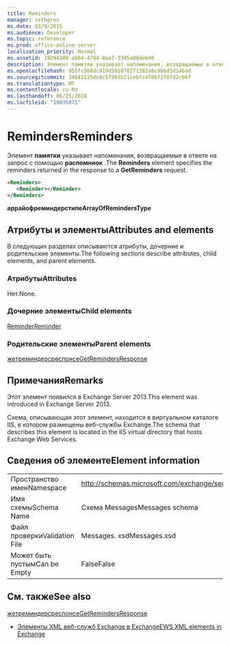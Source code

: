 ```yaml
---
title: Reminders
manager: sethgros
ms.date: 03/9/2015
ms.audience: Developer
ms.topic: reference
ms.prod: office-online-server
localization_priority: Normal
ms.assetid: 19294300-ab84-4784-8aa7-3395a08de640
description: Элемент памятки указывает напоминания, возвращаемые в ответе на запрос с помощью распомниок.
ms.openlocfilehash: 955fc568dc919d591076271382a8c9bbd1d146ad
ms.sourcegitcommit: 34041125dc8c5f993b21cebfc4f8b72f0fd2cb6f
ms.translationtype: MT
ms.contentlocale: ru-RU
ms.lasthandoff: 06/25/2018
ms.locfileid: "19835071"
---
```

# <a name="reminders"></a><span data-ttu-id="6b3b6-103">Reminders</span><span class="sxs-lookup"><span data-stu-id="6b3b6-103">Reminders</span></span>

<span data-ttu-id="6b3b6-104">Элемент **памятки** указывает напоминания, возвращаемые в ответе на запрос с помощью **распомниок** .</span><span class="sxs-lookup"><span data-stu-id="6b3b6-104">The **Reminders** element specifies the reminders returned in the response to a **GetReminders** request.</span></span> 
  
```XML
<Reminders>
   <Reminder></Reminder>
</Reminders>
```

 <span data-ttu-id="6b3b6-105">**аррайофреминдерстипе**</span><span class="sxs-lookup"><span data-stu-id="6b3b6-105">**ArrayOfRemindersType**</span></span>
## <a name="attributes-and-elements"></a><span data-ttu-id="6b3b6-106">Атрибуты и элементы</span><span class="sxs-lookup"><span data-stu-id="6b3b6-106">Attributes and elements</span></span>

<span data-ttu-id="6b3b6-107">В следующих разделах описываются атрибуты, дочерние и родительские элементы.</span><span class="sxs-lookup"><span data-stu-id="6b3b6-107">The following sections describe attributes, child elements, and parent elements.</span></span>
  
### <a name="attributes"></a><span data-ttu-id="6b3b6-108">Атрибуты</span><span class="sxs-lookup"><span data-stu-id="6b3b6-108">Attributes</span></span>

<span data-ttu-id="6b3b6-109">Нет.</span><span class="sxs-lookup"><span data-stu-id="6b3b6-109">None.</span></span>
  
### <a name="child-elements"></a><span data-ttu-id="6b3b6-110">Дочерние элементы</span><span class="sxs-lookup"><span data-stu-id="6b3b6-110">Child elements</span></span>

[<span data-ttu-id="6b3b6-111">Reminder</span><span class="sxs-lookup"><span data-stu-id="6b3b6-111">Reminder</span></span>](reminder.md)
  
### <a name="parent-elements"></a><span data-ttu-id="6b3b6-112">Родительские элементы</span><span class="sxs-lookup"><span data-stu-id="6b3b6-112">Parent elements</span></span>

[<span data-ttu-id="6b3b6-113">жетреминдерсреспонсе</span><span class="sxs-lookup"><span data-stu-id="6b3b6-113">GetRemindersResponse</span></span>](getremindersresponse.md)
  
## <a name="remarks"></a><span data-ttu-id="6b3b6-114">Примечания</span><span class="sxs-lookup"><span data-stu-id="6b3b6-114">Remarks</span></span>

<span data-ttu-id="6b3b6-115">Этот элемент появился в Exchange Server 2013.</span><span class="sxs-lookup"><span data-stu-id="6b3b6-115">This element was introduced in Exchange Server 2013.</span></span>
  
<span data-ttu-id="6b3b6-116">Схема, описывающая этот элемент, находится в виртуальном каталоге IIS, в котором размещены веб-службы Exchange.</span><span class="sxs-lookup"><span data-stu-id="6b3b6-116">The schema that describes this element is located in the IIS virtual directory that hosts Exchange Web Services.</span></span>
  
## <a name="element-information"></a><span data-ttu-id="6b3b6-117">Сведения об элементе</span><span class="sxs-lookup"><span data-stu-id="6b3b6-117">Element information</span></span>

|||
|:-----|:-----|
|<span data-ttu-id="6b3b6-118">Пространство имен</span><span class="sxs-lookup"><span data-stu-id="6b3b6-118">Namespace</span></span>  <br/> |http://schemas.microsoft.com/exchange/services/2006/messages  <br/> |
|<span data-ttu-id="6b3b6-119">Имя схемы</span><span class="sxs-lookup"><span data-stu-id="6b3b6-119">Schema Name</span></span>  <br/> |<span data-ttu-id="6b3b6-120">Схема Messages</span><span class="sxs-lookup"><span data-stu-id="6b3b6-120">Messages schema</span></span>  <br/> |
|<span data-ttu-id="6b3b6-121">Файл проверки</span><span class="sxs-lookup"><span data-stu-id="6b3b6-121">Validation File</span></span>  <br/> |<span data-ttu-id="6b3b6-122">Messages. xsd</span><span class="sxs-lookup"><span data-stu-id="6b3b6-122">Messages.xsd</span></span>  <br/> |
|<span data-ttu-id="6b3b6-123">Может быть пустым</span><span class="sxs-lookup"><span data-stu-id="6b3b6-123">Can be Empty</span></span>  <br/> |<span data-ttu-id="6b3b6-124">False</span><span class="sxs-lookup"><span data-stu-id="6b3b6-124">False</span></span>  <br/> |
   
## <a name="see-also"></a><span data-ttu-id="6b3b6-125">См. также</span><span class="sxs-lookup"><span data-stu-id="6b3b6-125">See also</span></span>



[<span data-ttu-id="6b3b6-126">жетреминдерсреспонсе</span><span class="sxs-lookup"><span data-stu-id="6b3b6-126">GetRemindersResponse</span></span>](getremindersresponse.md)


- [<span data-ttu-id="6b3b6-127">Элементы XML веб-служб Exchange в Exchange</span><span class="sxs-lookup"><span data-stu-id="6b3b6-127">EWS XML elements in Exchange</span></span>](ews-xml-elements-in-exchange.md)

